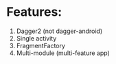 # Features:
1. Dagger2 (not dagger-android)
2. Single activity
3. FragmentFactory
4. Multi-module (multi-feature app)
